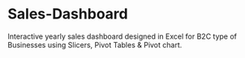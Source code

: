# Sales-Dashboard
Interactive yearly sales dashboard designed in Excel for B2C type of Businesses using Slicers, Pivot Tables &amp; Pivot chart.
